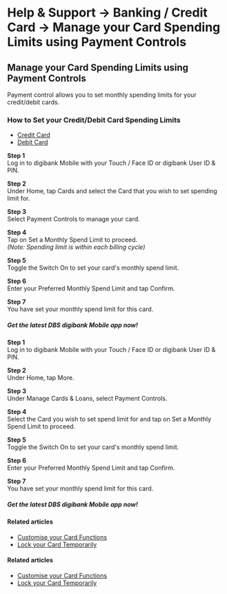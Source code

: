 # Help & Support -> Banking / Credit Card -> Manage your Card Spending Limits using Payment Controls

## Manage your Card Spending Limits using Payment Controls

Payment control allows you to set monthly spending limits for your credit/debit cards.

### How to Set your Credit/Debit Card Spending Limits

  * [Credit Card](https://www.dbs.com.sg/personal/support/card-manage-spending-limit.html#mobile-tab1)
  * [Debit Card](https://www.dbs.com.sg/personal/support/card-manage-spending-limit.html#mobile-tab2)



**Step 1**  
Log in to digibank Mobile with your Touch / Face ID or digibank User ID & PIN. 

**Step 2**  
Under Home, tap Cards and select the Card that you wish to set spending limit for. 

**Step 3**  
Select Payment Controls to manage your card. 

**Step 4**  
Tap on Set a Monthly Spend Limit to proceed.  
_(Note: Spending limit is within each billing cycle)_

**Step 5**  
Toggle the Switch On to set your card's monthly spend limit. 

**Step 6**  
Enter your Preferred Monthly Spend Limit and tap Confirm. 

**Step 7**  
You have set your monthly spend limit for this card. 

##### Get the latest DBS digibank Mobile app now!

[](http://itunes.apple.com/us/app/dbs-mobile-banking/id1068403826?mt=8) [](https://play.google.com/store/apps/details?id=com.dbs.sg.dbsmbanking) [](https://appgallery.cloud.huawei.com/marketshare/app/C101888471?locale=en_GB&source=appshare&subsource=C101888471)

**Step 1**  
Log in to digibank Mobile with your Touch / Face ID or digibank User ID & PIN. 

**Step 2**  
Under Home, tap More. 

**Step 3**  
Under Manage Cards & Loans, select Payment Controls. 

**Step 4**  
Select the Card you wish to set spend limit for and tap on Set a Monthly Spend Limit to proceed. 

**Step 5**  
Toggle the Switch On to set your card's monthly spend limit. 

**Step 6**  
Enter your Preferred Monthly Spend Limit and tap Confirm. 

**Step 7**  
You have set your monthly spend limit for this card. 

##### Get the latest DBS digibank Mobile app now!

[](http://itunes.apple.com/us/app/dbs-mobile-banking/id1068403826?mt=8) [](https://play.google.com/store/apps/details?id=com.dbs.sg.dbsmbanking) [](https://appgallery.cloud.huawei.com/marketshare/app/C101888471?locale=en_GB&source=appshare&subsource=C101888471)

#### Related articles

  * [Customise your Card Functions](https://www.dbs.com.sg/personal/support/card-customise-card-functions.html)
  * [Lock your Card Temporarily](https://www.dbs.com.sg/personal/support/card-temp-lock-card.html)



#### Related articles

  * [Customise your Card Functions](https://www.dbs.com.sg/personal/support/card-customise-card-functions.html)
  * [Lock your Card Temporarily](https://www.dbs.com.sg/personal/support/card-temp-lock-card.html)


